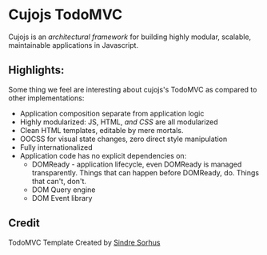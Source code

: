 # Cujojs TodoMVC

Cujojs is an *architectural framework* for building highly modular, scalable, maintainable applications in Javascript.

## Highlights:

Some thing we feel are interesting about cujojs's TodoMVC as compared to other implementations:

* Application composition separate from application logic
* Highly modularized: JS, HTML, *and CSS* are all modularized
* Clean HTML templates, editable by mere mortals.
* OOCSS for visual state changes, zero direct style manipulation
* Fully internationalized
* Application code has no explicit dependencies on:
	* DOMReady - application lifecycle, even DOMReady is managed transparently.  Things that can happen before DOMReady, do.  Things that can't, don't.
	* DOM Query engine
	* DOM Event library

## Credit

TodoMVC Template Created by [Sindre Sorhus](http://sindresorhus.com)